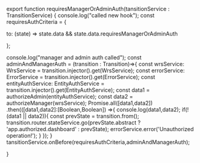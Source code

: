 export function requiresManagerOrAdminAuth(tansitionService : TransitionService) {
console.log("called new hook");
const requiresAuthCriteria = {

to: (state) => state.data && state.data.requiresManagerOrAdminAuth

};

console.log("manager and admin auth called");
const adminAndManagerAuth = (transition : Transition)=>{
const wrsService: WrsService = transition.injector().get(WrsService);
const errorService: ErrorService = transition.injector().get(ErrorService);
const entityAuthService: EntityAuthService = transition.injector().get(EntityAuthService);
const data1 = authorizeAdmin(entityAuthService);
const data2 = authorizeManager(wrsService);
Promise.all([data1,data2])
.then(([data1,data2]:[Boolean,Boolean]) =>{
console.log(data1,data2);
if(!(data1 || data2)){
const prevState = transition.from();
transition.router.stateService.go(prevState.abstract ? 'app.authorized.dashboard' : prevState);
errorService.error('Unauthorized operation!');
}
});
}
tansitionService.onBefore(requiresAuthCriteria,adminAndManagerAuth);

}